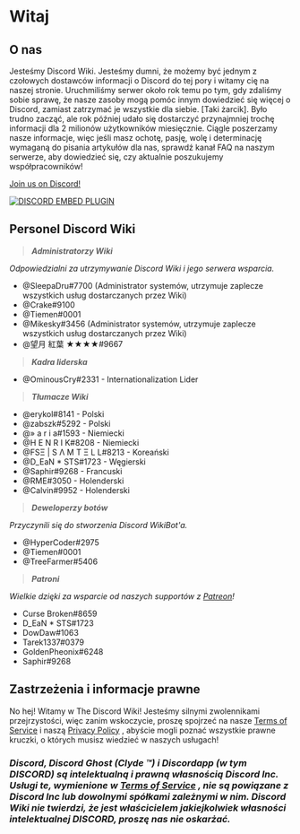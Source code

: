 <!-- TITLE: Polish - Home -->

# Witaj
## O nas
Jesteśmy Discord Wiki. Jesteśmy dumni, że możemy być jednym z czołowych dostawców informacji o Discord do tej pory i witamy cię na naszej stronie. Uruchmiliśmy serwer około rok temu po tym, gdy zdaliśmy sobie sprawę, że nasze zasoby mogą pomóc innym dowiedzieć się więcej o Discord, zamiast zatrzymać je wszystkie dla siebie. [Taki żarcik]. Było trudno zacząć, ale rok później udało się dostarczyć przynajmniej trochę informacji dla 2 milionów użytkowników miesięcznie. Ciągle poszerzamy nasze informacje, więc jeśli masz ochotę, pasję, wolę i determinację wymaganą do pisania artykułów dla nas, sprawdź kanał FAQ na naszym serwerze, aby dowiedzieć się, czy aktualnie poszukujemy współpracowników!

[Join us on Discord!](https://discord.gg/ZRJ9Ghh)

<a href="https://discord.gg/ZRJ9Ghh">![DISCORD EMBED PLUGIN](https://discordapp.com/api/guilds/367460196148183040/widget.png?style=banner2)</a>

## Personel Discord Wiki
> ***Administratorzy Wiki***

*Odpowiedzialni za utrzymywanie Discord Wiki i jego serwera wsparcia.*
* @SleepaDru#7700 (Administrator systemów, utrzymuje zaplecze wszystkich usług dostarczanych przez Wiki)
* @Crake#9100
* @Tiemen#0001
* @Mikesky#3456 (Administrator systemów, utrzymuje zaplecze wszystkich usług dostarczanych przez Wiki)
* @望月 紅葉 ★★★★#9667

> ***Kadra liderska***

* @OminousCry#2331 - Internationalization Lider

> ***Tłumacze Wiki***

* @erykol#8141 - Polski
* @zabszk#5292 - Polski
* @» a r i a#1593 - Niemiecki 
* @H E N R I K#8208 - Niemiecki
* @FSΞ | S Λ M T Ξ L L#8213 - Koreański
* @D_EaN * STS#1723 - Węgierski
* @Saphir#9268 - Francuski
* @RME#3050 - Holenderski
* @Calvin#9952 - Holenderski 

> ***Deweloperzy botów***

*Przyczynili się do stworzenia Discord WikiBot'a.*
* @HyperCoder#2975
* @Tiemen#0001
* @TreeFarmer#5406

> ***Patroni***

*Wielkie dzięki za wsparcie od naszych supportów z [Patreon](https://www.patreon.com/TheDiscordWiki)!*

* Curse Broken#8659
* D_EaN * STS#1723
* DowDaw#1063
* Tarek1337#0379
* GoldenPheonix#6248
* Saphir#9268

## Zastrzeżenia i informacje prawne
No hej! Witamy w The Discord Wiki! Jesteśmy silnymi zwolennikami przejrzystości, więc zanim wskoczycie, proszę spojrzeć na nasze  [Terms of Service](/terms) i naszą [Privacy Policy](/privacy) , abyście mogli poznać wszystkie prawne kruczki, o których musisz wiedzieć w naszych usługach!

### ***Discord, Discord Ghost (Clyde ™) i Discordapp (w tym DISCORD) są intelektualną i prawną własnością Discord Inc. Usługi te, wymienione w [Terms of Service](/terms) , nie są powiązane z Discord Inc lub dowolnymi spółkami zależnymi w nim. Discord Wiki nie twierdzi, że jest właścicielem jakiejkolwiek własności intelektualnej DISCORD, proszę nas nie oskarżać.***